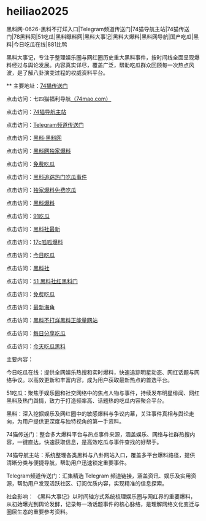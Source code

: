 # heiliao2025
黑料网-0626-黑料不打烊入口|Telegram频道传送门|74猫导航主站|74猫传送门|78黑料网|51吃瓜|黑料曝料网|黑料大事记|黑料大爆料|黑料网导航|国产吃瓜|黑料|今日吃瓜在线|881比鸭

黑料大事记，专注于整理娱乐圈与网红圈历史重大黑料事件，按时间线全面呈现爆料经过与舆论发展。内容真实详尽，覆盖广泛，帮助吃瓜群众回顾每一次热点风波，是了解八卦演变过程的权威资料平台。

** 主要地址：<a href="https://74mao.com/">74猫传送门</a>

点击访问：七四猫福利导航<a href="https://74mao.com/">（74mao.com）</a>

点击访问：<a href="https://74mao.com/">74猫导航主站</a>

点击访问：<a href="https://74mao.com/">Telegram频道传送门</a>

点击访问：<a href="https://heiliaolvzlu3.pages.dev">黑料·黑料网</a>

点击访问：<a href="https://heiliaoyvnrda.pages.dev">黑料网独家爆料</a>

点击访问：<a href="https://heiliaoxey7ic.pages.dev">免费吃瓜</a>

点击访问：<a href="https://heiliaoal51na.pages.dev">黑料追踪热门吃瓜事件</a>

点击访问：<a href="https://heiliaoavkush.pages.dev">独家爆料免费吃瓜</a>

点击访问：<a href="https://hj-143.pages.dev/">黑料爆料</a>

点击访问：<a href="https://91chiguazhongxin.pages.dev/">91吃瓜</a>

点击访问：<a href="https://hl437.pages.dev/">黑料社最新</a>

点击访问：<a href="https://hl438.pages.dev/">17c呱呱爆料</a>

点击访问：<a href="https://hl439.pages.dev/">今日吃瓜</a>

点击访问：<a href="https://hl440.pages.dev/">黑料社</a>

点击访问：<a href="https://hl441.pages.dev/">51 黑料社红黑料门</a>

点击访问：<a href="https://hl442.pages.dev/">免费吃瓜</a>

点击访问：<a href="https://hl443.pages.dev/">最新海角</a>

点击访问：<a href="https://hl444.pages.dev/">黑料不打烊黑料正能量网站</a>

点击访问：<a href="https://hl445.pages.dev/">每日分享吃瓜</a>

点击访问：<a href="https://hl446.pages.dev/">今天吃瓜黑料</a>

主要内容：

今日吃瓜在线：提供全网娱乐热搜和实时爆料，快速追踪明星动态、网红话题与网络争议。以高效更新和丰富内容，成为用户获取最新热点的首选平台。

51吃瓜：聚焦于娱乐圈和社交网络中的焦点人物与事件，持续发布明星绯闻、网红黑料及热门舆情，致力于打造频率高、话题热的吃瓜内容聚合平台。

黑料：深入挖掘娱乐及网红圈中的敏感爆料与争议内幕，关注事件真相与舆论走向，为用户提供更深度与独特视角的第一手资料。

74猫传送门：整合多大爆料平台与热点事件来源，涵盖娱乐、网络与社群热搜内容，一键直达，快速获取信息，是高效吃瓜与事件查找的好帮手。

74猫导航主站：系统整理各类黑料与八卦网站入口，覆盖多平台爆料路径，提供清晰分类与便捷导航，帮助用户迅速锁定重要事件。

Telegram频道传送门：汇集精选 Telegram 频道链接，涵盖资讯、娱乐及实用资源，帮助用户发现活跃社区、订阅优质内容，实现精准的信息探索。

社会影响：
《黑料大事记》以时间轴方式系统梳理娱乐圈与网红界的重要爆料，从初始曝光到舆论发酵，记录每一场话题事件的核心脉络，是理解网络文化变迁与圈层生态的重要参考资料。
<span style="display:none;">[Canonical link](https://github.com/sau20250626/167）</span>
